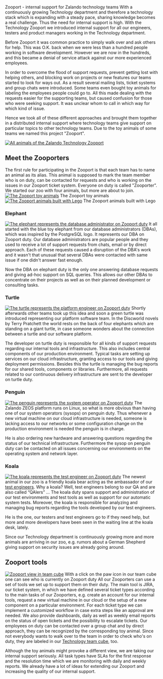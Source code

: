 <!--
.. title: Introducing Technology's Zooport
.. slug: zooport
.. date: 2013-08-20 10:00:47
.. tags: database,dba,development,support,sysop,test-engineering,testing,zooport
.. author: Enrico Hartung
.. image: zooport_teaser.png
-->

Zooport - internal support for Zalando technology teams With a continuously
growing Technology department and therefore a technology stack which is
expanding with a steady pace, sharing knowledge becomes a real challenge. Thus
the need for internal support is high. With the Technology Zooport we
introduced internal support for all our engineers, testers and product
managers working in the Technology department.

<!-- TEASER_END -->

Before Zooport it was common
practice to simply walk over and ask others for help. This was O.K. back when
we were less than a hundred people working in software development. However we
are now in the hundreds, and this became a denial of service attack against
our more experienced employees.

In order to overcome the flood of support
requests, prevent getting lost with helping others, and blocking work on
projects or new features our teams started to look for ways out. As a result
several mailing lists, ticket systems and group chats were introduced. Some
teams even bought toy animals for labeling the employees people could go to.
All this made dealing with the requests easier for the supporting teams, but
caused confusion for those who were seeking support. It was unclear whom to
call in which way for which kind of issue.

Hence we took all of these
different approaches and brought them together in a distributed internal
support where technology teams give support on particular topics to other
technology teams. Due to the toy animals of some teams we named this project
"Zooport".

[![All animals of the Zalando Technology Zooport](/files/2013/08/zooport2.png)](/files/2013/08/zooport2.png)

## Meet the Zooporters

The first rule for participating in the Zooport is that each team has to name
an animal as its alias. This animal is supposed to mark the team member who is
on duty, can be contacted for requests and who is working on the issues in our
Zooport ticket system. Everyone on duty is called "Zooporter". We started our
zoo with four animals, but more are about to join. [![The Zooport toy
animals](/files/2013/08/zooport_toy_animals.jpg)](/files/2013/08/zooport_toy_animals.jpg) The Zooport toy animals
[![The Zooport animals built with Lego](/files/2013/08/zooport_lego_animals.jpg)](/files/2013/08/zooport_lego_animals.jpg) The Zooport animals
built with Lego

### Elephant

[![The elephant represents the database administrator on Zooport duty](/files/2013/08/elephant.png)](/files/2013/08/elephant.png) 
It all started
with the blue toy elephant from our database administrators (DBAs), which was
inspired by the PostgreSQL logo. It represents our DBA on Zooport duty. Our
database administrators are popular people and they used to receive a lot of
support requests from chats, email or by direct approach. Each of these
requests caused a disruption of the DBA's work and it wasn't that unusual that
several DBAs were contacted with same issue if one didn't answer fast enough.

Now the DBA on elephant duty is the only one answering database requests and
giving ad-hoc support on SQL queries. This allows our other DBAs to
concentrate on their projects as well as on their planned development or
consulting tasks.

### Turtle

[![The turtle represents the platform engineer on Zooport duty](/files/2013/08/turtle.png)](/files/2013/08/turtle.png) 
Shortly afterwards other teams took up this
idea and soon a green turtle was introduced representing our platform software
team. In the Discworld novels by Terry Pratchett the world rests on the back
of four elephants which are standing on a giant turtle, in case someone
wonders about the connection between a turtle and our software platform. 

The developer on turtle duty is responsible for all kinds of support requests
regarding our internal tools and infrastructure. This also includes central
components of our production environment. Typical tasks are setting up
services on our cloud infrastructure, granting access to our tools and giving
deployment permissions. Besides this the turtle is managing the bug reports
for our shared tools, components or libraries. Furthermore, all requests
related to our continuous delivery infrastructure are sent to the developer on
turtle duty.

### Penguin

[![The penguin represents the system operator on Zooport duty](/files/2013/08/penguin.png)](/files/2013/08/penguin.png) 
The Zalando ZEOS platform runs on Linux, so
what is more obvious than having one of our system operators (sysops) on
penguin duty. Thus whenever a new virtual machine on our cloud infrastructure
is needed, someone is lacking access to our networks or some configuration
change on the production environment is needed the penguin is in charge. 

He is also ordering new hardware and answering questions regarding the status of our
technical infrastructure. Furthermore the sysop on penguin duty can be
contacted on all issues concerning our environments on the operating system
and network layer.

### Koala

[![The koala represents the test engineer on Zooport duty](/files/2013/08/koala.png)](/files/2013/08/koala.png) 
The newest animal in our zoo is a friendly koala bear
acting as the ambassador of our [test engineers](http://tech.zalando.com/test-engineering-at-zalando/). 
Why a koala? Well, test engineers belong to our QA
and are also called “QAlers” ... The koala duty spans support and
administration of our test environments and test tools as well as support for
our automatic system tests. Moreover, the koala is responsible for analyzing
and managing bug reports regarding the tools developed by our test engineers.

He is the one, our testers and test engineers go to if they need help, but
more and more developers have been seen in the waiting line at the koala desk,
lately. 

Since our Technology department is continuously growing more and more
animals are arriving in our zoo, e.g. rumors about a German Shepherd giving
support on security issues are already going around.

## Zooport tools

[![Zooport view in team cube](/files/2013/08/Cube-Zooport.png)](/files/2013/08/Cube-Zooport.png) 
With a click on the paw icon in our team cube one can see who is currently on Zooport duty All our Zooporters
can use a set of tools we set up to support them on their duty. The main tool
is JIRA, our ticket system, in which we have defined several ticket types
according to the main tasks of our Zooporters, e.g. create an account for our
internal tools, request a new virtual machine in our cloud or the setup of a
new component on a particular environment. For each ticket type we can
implement a customized workflow in case extra steps like an approval are
needed. We also provide dashboards, daily as well as weekly email reports on
the status of open tickets and the possibility to escalate tickets. Our
employees on duty can be contacted over a group chat and by direct approach,
they can be recognized by the corresponding toy animal. Since not everybody
wants to walk over to the team in order to check who's on duty, they are
labeled in our [Technology team cube](http://tech.zalando.com/the-cube-app-announcement/), too. 

Although the toy animals might provoke a different view,
we are taking our internal support seriously. All task types have SLAs for the
first response and the resolution time which we are monitoring with daily and
weekly reports. We already have a lot of ideas for extending our Zooport and
increasing the quality of our internal support.

